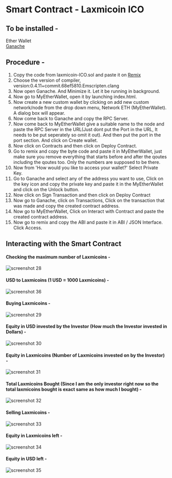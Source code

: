# Smart Contract - Laxmicoin ICO

## To be installed -
Ether Wallet  
[Ganache](https://github.com/trufflesuite/ganache/releases/download/v1.3.0/ganache-setup-1.3.0.exe) 

## Procedure -
1. Copy the code from laxmicoin-ICO.sol and paste it on [Remix](https://remix.ethereum.org)
2. Choose the version of compiler, version:0.4.11+commit.68ef5810.Emscripten.clang
3. Now open Ganache. And Minimize it. Let it be running in background.
4. Now go to MyEtherWallet, open it by launching index.html.
5. Now create a new custom wallet by clicking on add new custom network/node from the drop down menu, Network ETH (MyEtherWallet). A dialog box will appear.
6. Now come back to Ganache and copy the RPC Server.
7. Now come back to MyEtherWallet give a suitable name to the node and paste the RPC Server in the URL(Just dont put the Port in the URL, It needs to be put seperately so omit it out). And then put the port in the port section. And click on Create wallet.
8. Now click on Contracts and then click on Deploy Contract.
9. Go to remix and copy the byte code and paste it in MyEtherWallet, just make sure you remove everything that starts before and after the qoutes including the qoutes too. Only the numbers are supposed to be there.
10. Now from 'How would you like to access your wallet?' Select Private Key.
11. Go to Ganache and select any of the address you want to use, Click on the key icon and copy the private key and paste it in the MyEtherWallet and click on the Unlock button.
12. Now click on Sign Transaction and then click on Deploy Contract
13. Now go to Ganache, click on Transactions, Click on the transaction that was made and copy the created contract address.
14. Now go to MyEtherWallet, Click on Interact with Contract and paste the created contract address.
15. Now go to remix and copy the ABI and paste it in ABI / JSON Interface. Click Access.

## Interacting with the Smart Contract

#### Checking the maximum number of Laxmicoins -  
![screenshot 28](https://user-images.githubusercontent.com/42892152/53290030-a7cf2900-37c4-11e9-8d3a-8e1af2888c62.jpg)  

#### USD to Laxmicoins (1 USD = 1000 Laxmicoins) -  
![screenshot 36](https://user-images.githubusercontent.com/42892152/53290011-722a4000-37c4-11e9-9f5a-52eef2610909.jpg)  

#### Buying Laxmicoins -  
![screenshot 29](https://user-images.githubusercontent.com/42892152/53290056-e9f86a80-37c4-11e9-82f0-9fc619bb523d.jpg)  

#### Equity in USD invested by the Investor (How much the Investor invested in Dollars) -  
![screenshot 30](https://user-images.githubusercontent.com/42892152/53290079-46f42080-37c5-11e9-85cd-fe686b5f00b5.jpg)  

#### Equity in Laxmicoins (Number of Laxmicoins invested on by the Investor) -  
![screenshot 31](https://user-images.githubusercontent.com/42892152/53290107-ae11d500-37c5-11e9-9c2b-a99419bee888.jpg)  

#### Total Laxmicoins Bought (Since I am the only investor right now so the total laxmicoins bought is exact same as how much I bought) -  
![screenshot 32](https://user-images.githubusercontent.com/42892152/53290143-2082b500-37c6-11e9-8629-a860673ae4d2.jpg)  

#### Selling Laxmicoins -
![screenshot 33](https://user-images.githubusercontent.com/42892152/53290167-60e23300-37c6-11e9-9ae5-58caaab6dd79.jpg)  

#### Equity in Laxmicoins left -  
![screenshot 34](https://user-images.githubusercontent.com/42892152/53290242-1c0acc00-37c7-11e9-81c9-448faf952741.jpg)  

#### Equity in USD left -  
![screenshot 35](https://user-images.githubusercontent.com/42892152/53290298-f9c57e00-37c7-11e9-86a6-d9e6fa605685.jpg)  